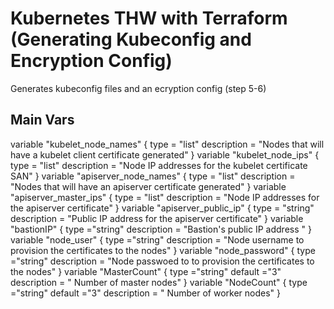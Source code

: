 # Kubernetes THW with Terraform (Generating Kubeconfig and Encryption Config)

Generates kubeconfig files and an ecryption config (step 5-6)

## Main Vars

variable "kubelet_node_names" {
  type        = "list"
  description = "Nodes that will have a kubelet client certificate generated"
}
variable "kubelet_node_ips" {
  type        = "list"
  description = "Node IP addresses for the kubelet certificate SAN"
}
variable "apiserver_node_names" {
  type        = "list"
  description = "Nodes that will have an apiserver certificate generated"
}
variable "apiserver_master_ips" {
  type        = "list"
  description = "Node IP addresses for the apiserver certificate"
}
variable "apiserver_public_ip" {
  type        = "string"
  description = "Public IP address for the apiserver certificate"
}
variable "bastionIP" {
  type ="string"
  description = "Bastion's public IP address "
}
variable "node_user" {
  type ="string"
  description = "Node username to provision the certificates to the nodes"
}
variable "node_password" {
  type ="string"
  description = "Node passwoed to to provision the certificates to the nodes"
}
variable "MasterCount" {
  type ="string"
  default ="3"
  description = " Number of master nodes"
}
variable "NodeCount" {
  type ="string"
  default ="3"
  description = " Number of worker nodes"
}